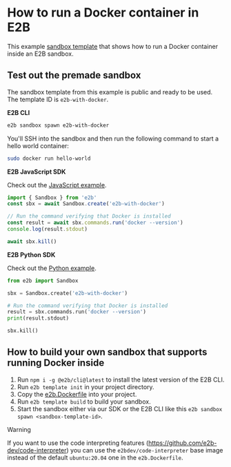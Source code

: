 # How to run a Docker container in E2B

This example [sandbox template](https://e2b.dev/docs/sandbox-template) that shows how to run a Docker container inside an E2B sandbox.

## Test out the premade sandbox
The sandbox template from this example is public and ready to be used. The template ID is `e2b-with-docker`.

**E2B CLI**
```bash
e2b sandbox spawn e2b-with-docker
```
You'll SSH into the sandbox and then run the following command to start a hello world container:
```bash
sudo docker run hello-world
```

**E2B JavaScript SDK**

Check out the [JavaScript example](./js/index.ts).
```js
import { Sandbox } from 'e2b'
const sbx = await Sandbox.create('e2b-with-docker')

// Run the command verifying that Docker is installed
const result = await sbx.commands.run('docker --version')
console.log(result.stdout)

await sbx.kill()
```

**E2B Python SDK**

Check out the [Python example](./python/main.py).
```python
from e2b import Sandbox

sbx = Sandbox.create('e2b-with-docker')

# Run the command verifying that Docker is installed
result = sbx.commands.run('docker --version')
print(result.stdout)

sbx.kill()
```

## How to build your own sandbox that supports running Docker inside

1. Run `npm i -g @e2b/cli@latest` to install the latest version of the E2B CLI.
1. Run `e2b template init` in your project directory.
1. Copy the [e2b.Dockerfile](./e2b.Dockerfile) into your project.
1. Run `e2b template build` to build your sandbox.
1. Start the sandbox either via our SDK or the E2B CLI like this `e2b sandbox spawn <sandbox-template-id>`.


> [!WARNING]
> If you want to use the code interpreting features (https://github.com/e2b-dev/code-interpreter) you can use the `e2bdev/code-interpreter` base image instead of the default `ubuntu:20.04` one in the `e2b.Dockerfile`.
